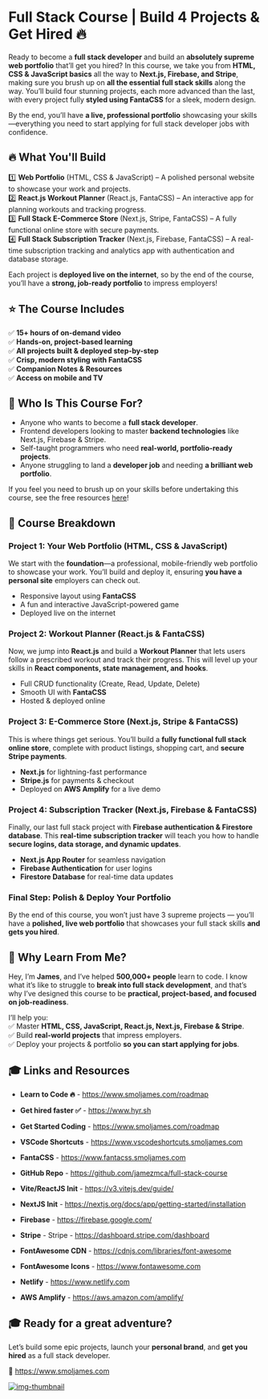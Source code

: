 # Full Stack Course | Build 4 Projects & Get Hired 🔥  

Ready to become a **full stack developer** and build an **absolutely supreme web portfolio** that’ll get you hired? In this course, we take you from **HTML, CSS & JavaScript basics** all the way to **Next.js, Firebase, and Stripe**, making sure you brush up on **all the essential full stack skills** along the way. You’ll build four stunning projects, each more advanced than the last, with every project fully **styled using FantaCSS** for a sleek, modern design.  

By the end, you’ll have **a live, professional portfolio** showcasing your skills—everything you need to start applying for full stack developer jobs with confidence.  

## 🔥 What You'll Build  

1️⃣ **Web Portfolio** (HTML, CSS & JavaScript) – A polished personal website to showcase your work and projects.  
2️⃣ **React.js Workout Planner** (React.js, FantaCSS) – An interactive app for planning workouts and tracking progress.  
3️⃣ **Full Stack E-Commerce Store** (Next.js, Stripe, FantaCSS) – A fully functional online store with secure payments.  
4️⃣ **Full Stack Subscription Tracker** (Next.js, Firebase, FantaCSS) – A real-time subscription tracking and analytics app with authentication and database storage.  

Each project is **deployed live on the internet**, so by the end of the course, you’ll have a **strong, job-ready portfolio** to impress employers!  

## ⭐ The Course Includes  

✅ **15+ hours of on-demand video**  
✅ **Hands-on, project-based learning**  
✅ **All projects built & deployed step-by-step**  
✅ **Crisp, modern styling with FantaCSS**  
✅ **Companion Notes & Resources**  
✅ **Access on mobile and TV**  

## 🎯 Who Is This Course For?  

- Anyone who wants to become a **full stack developer**.  
- Frontend developers looking to master **backend technologies** like Next.js, Firebase & Stripe.  
- Self-taught programmers who need **real-world, portfolio-ready projects**.  
- Anyone struggling to land a **developer job** and needing **a brilliant web portfolio**.  

If you feel you need to brush up on your skills before undertaking this course, see the free resources [here](https://www.smoljames.com/roadmap)!

## 📌 Course Breakdown  

### **Project 1: Your Web Portfolio (HTML, CSS & JavaScript)**  
We start with the **foundation**—a professional, mobile-friendly web portfolio to showcase your work. You’ll build and deploy it, ensuring **you have a personal site** employers can check out.  

- Responsive layout using **FantaCSS**  
- A fun and interactive JavaScript-powered game  
- Deployed live on the internet  

### **Project 2: Workout Planner (React.js & FantaCSS)**  
Now, we jump into **React.js** and build a **Workout Planner** that lets users follow a prescribed workout and track their progress. This will level up your skills in **React components, state management, and hooks**.  

- Full CRUD functionality (Create, Read, Update, Delete)  
- Smooth UI with **FantaCSS**  
- Hosted & deployed online  

### **Project 3: E-Commerce Store (Next.js, Stripe & FantaCSS)**  
This is where things get serious. You’ll build a **fully functional full stack online store**, complete with product listings, shopping cart, and **secure Stripe payments**.  

- **Next.js** for lightning-fast performance  
- **Stripe.js** for payments & checkout  
- Deployed on **AWS Amplify** for a live demo  

### **Project 4: Subscription Tracker (Next.js, Firebase & FantaCSS)**  
Finally, our last full stack project with **Firebase authentication & Firestore database**. This **real-time subscription tracker** will teach you how to handle **secure logins, data storage, and dynamic updates**.  

- **Next.js App Router** for seamless navigation  
- **Firebase Authentication** for user logins  
- **Firestore Database** for real-time data updates  

### **Final Step: Polish & Deploy Your Portfolio**  
By the end of this course, you won’t just have 3 supreme projects — you’ll have a **polished, live web portfolio** that showcases your full stack skills **and gets you hired**.  

## 🚀 Why Learn From Me?  

Hey, I’m **James**, and I’ve helped **500,000+ people** learn to code. I know what it’s like to struggle to **break into full stack development**, and that’s why I’ve designed this course to be **practical, project-based, and focused on job-readiness**.  

I’ll help you:  
✅ Master **HTML, CSS, JavaScript, React.js, Next.js, Firebase & Stripe**.  
✅ Build **real-world projects** that impress employers.  
✅ Deploy your projects & portfolio **so you can start applying for jobs**.  

## 🎓 Links and Resources

* **Learn to Code 🔥** - https://www.smoljames.com/roadmap
* **Get hired faster ✅** - https://www.hyr.sh
* **Get Started Coding** - https://www.smoljames.com/roadmap

* **VSCode Shortcuts** - https://www.vscodeshortcuts.smoljames.com
* **FantaCSS** - https://www.fantacss.smoljames.com
* **GitHub Repo** - https://github.com/jamezmca/full-stack-course
* **Vite/ReactJS Init** - https://v3.vitejs.dev/guide/
* **NextJS Init** - https://nextjs.org/docs/app/getting-started/installation
* **Firebase** - https://firebase.google.com/
* **Stripe** - Stripe - https://dashboard.stripe.com/dashboard
* **FontAwesome CDN** - https://cdnjs.com/libraries/font-awesome
* **FontAwesome Icons** - https://www.fontawesome.com
* **Netlify** - https://www.netlify.com
* **AWS Amplify** - https://aws.amazon.com/amplify/


## 🎓 Ready for a great adventure?

Let’s build some epic projects, launch your **personal brand**, and **get you hired** as a full stack developer.  

🔗 https://www.smoljames.com 
<!-- replace with course link -->

[![img-thumbnail](thumbnail.jpg)](https://youtu.be/lkjrUW8fI40)